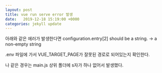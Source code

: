 ```yaml
---
layout: post
title: vue run serve error 발생
date:   2019-12-18 15:19:00 +0000
categories: jekyll update
---
```


아래와 같은 에러가 발생한다면
configuration.entry[2] should be a string. -> a non-empty string

.env 파일에 가서 VUE_TARGET_PAGE가 잘못된 경로로 되어있는지 확인한다.

나 같은 경우는 main.js 상위 폴더에 s자가 하나 없어서 발생했다.